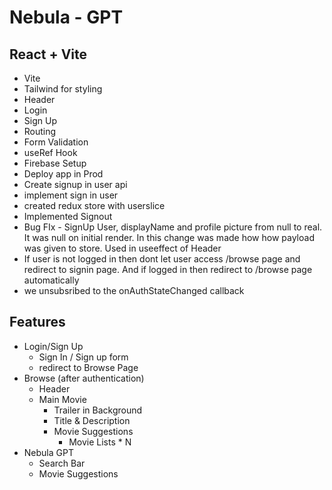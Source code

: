 
# Nebula - GPT

## React + Vite

- Vite
- Tailwind for styling
- Header
- Login
- Sign Up
- Routing
- Form Validation
- useRef Hook
- Firebase Setup
- Deploy app in Prod
- Create signup in user api
- implement sign in user
- created redux store with userslice
- Implemented Signout
- Bug FIx - SignUp User, displayName and profile picture from null to real. It was null on initial render. In this change was made how how payload was given to store. Used in useeffect of Header
- If user is not logged in then dont let user access /browse page and redirect to signin page. And if logged in then redirect to /browse page automatically
- we unsubsribed to the onAuthStateChanged callback







## Features

- Login/Sign Up
    - Sign In / Sign up form
    - redirect to Browse Page
- Browse (after authentication)
    - Header
    - Main Movie
        - Trailer in Background
        - Title & Description
        - Movie Suggestions
            - Movie Lists * N
- Nebula GPT
    - Search Bar
    - Movie Suggestions